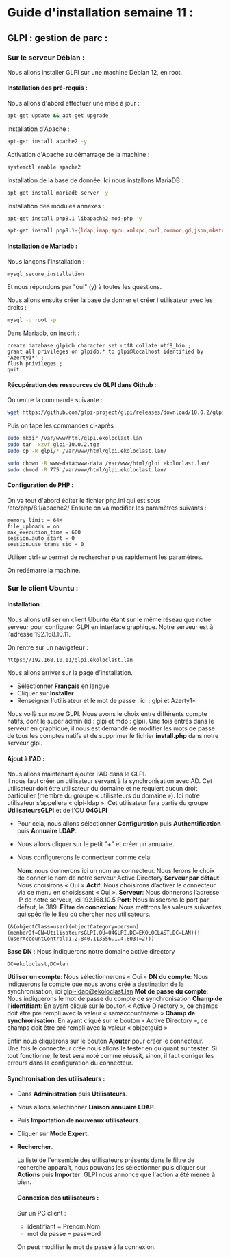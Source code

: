 # Guide d'installation semaine 11 : 


## GLPI : gestion de parc : 

### Sur le serveur Débian : 

Nous allons installer GLPI sur une machine Débian 12, en root.

#### Installation des pré-requis : 

Nous allons d'abord effectuer une mise à jour : 

```Bash
apt-get update && apt-get upgrade
```

Installation d'Apache :

```Bash
apt-get install apache2 -y
```

Activation d'Apache au démarrage de la machine :

```Bash
systemctl enable apache2
```

Installation de la base de donnée. Ici nous installons MariaDB :

```Bash
apt-get install mariadb-server -y
```

Installation des modules annexes :
```Bash
apt-get install php8.1 libapache2-mod-php -y

apt-get install php8.1-{ldap,imap,apcu,xmlrpc,curl,common,gd,json,mbstring,mysql,xml,intl,zip,bz2}
```

#### Installation de Mariadb : 

Nous lançons l'installation : 

```Bash
mysql_secure_installation
```

Et nous répondons par "oui" (y) à toutes les questions.

Nous allons ensuite créer la base de donner et créer l'utilisateur avec les droits : 

```Bash
mysql -u root -p
```

Dans Mariadb, on inscrit : 
```
create database glpidb character set utf8 collate utf8_bin ;
grant all privileges on glpidb.* to glpi@localhost identified by 'Azerty1*' ;
flush privileges ;
quit
```

#### Récupération des ressources de GLPI dans Github : 

On rentre la commande suivante : 

```Bash
wget https://github.com/glpi-project/glpi/releases/download/10.0.2/glpi-10.0.2.tgz
```

Puis on tape les commandes ci-après : 

```Bash
sudo mkdir /var/www/html/glpi.ekoloclast.lan
sudo tar -xzvf glpi-10.0.2.tgz
sudo cp -R glpi/* /var/www/html/glpi.ekoloclast.lan/

sudo chown -R www-data:www-data /var/www/html/glpi.ekoloclast.lan/
sudo chmod -R 775 /var/www/html/glpi.ekoloclast.lan/
```

#### Configuration de PHP :

On va tout d'abord éditer le fichier php.ini qui est sous /etc/php/8.1/apache2/
Ensuite on va modifier les paramètres suivants :

    memory_limit = 64M
    file_uploads = on
    max_execution_time = 600
    session.auto_start = 0
    session.use_trans_sid = 0

Utiliser ctrl+w permet de rechercher plus rapidement les paramètres.

On redémarre la machine.

### Sur le client Ubuntu : 

#### Installation : 

Nous allons utiliser un client Ubuntu étant sur le même réseau que notre serveur pour configurer GLPI en interface graphique. Notre serveur est à l'adresse 192.168.10.11.

On rentre sur un navigateur : 

```
https://192.168.10.11/glpi.ekoloclast.lan
```

Nous allons arriver sur la page d'installation.  
- Sélectionner **Français** en langue
- Cliquer sur **Installer**
- Renseigner l'utilisateur et le mot de passe : ici : glpi et Azerty1*

Nous voilà sur notre GLPI. Nous avons le choix entre différents compte natifs, dont le super admin (id : glpi et mdp : glpi).
Une fois entrés dans le serveur en graphique, il nous est demandé de modifier les mots de passe de tous les comptes natifs et de supprimer le fichier **install.php** dans notre serveur glpi.  

#### Ajout à l'AD : 

Nous allons maintenant ajouter l'AD dans le GLPI.  
Il nous faut créer un utilisateur servant à la synchronisation avec AD. Cet utilisateur doit être utilisateur du domaine et ne requiert aucun droit particulier (membre du groupe « utilisateurs du domaine »). Ici notre utilisateur s’appellera « glpi-ldap ».  Cet utilisateur fera partie du groupe **UtilisateursGLPI** et de l'OU **04GLPI**

- Pour cela, nous allons sélectionner **Configuration** puis **Authentification** puis **Annuaire LDAP**.
- Nous allons cliquer sur le petit "+" et créer un annuaire.
- Nous configurerons le connecteur comme cela:

    **Nom**: nous donnerons ici un nom au connecteur. Nous ferons le choix de donner le nom de notre serveur Active Directory
    **Serveur par défaut**: Nous choisirons « Oui »
    **Actif**: Nous choisirons d’activer le connecteur via ce menu en choisissant « Oui ». 
    **Serveur**: Nous donnerons l’adresse IP de notre serveur, ici 192.168.10.5
    **Port**: Nous laisserons le port par défaut, le 389.
    **Filtre de connexion**: Nous mettrons les valeurs suivantes qui spécifie le lieu où chercher nos utilisateurs.

```
(&(objectClass=user)(objectCategory=person)(memberOf=CN=UtilisateursGLPI,OU=04GLPI,DC=EKOLOCLAST,DC=LAN)(!(userAccountControl:1.2.840.113556.1.4.803:=2)))
```

   **Base DN** : Nous indiquerons notre domaine active directory

```
DC=ekoloclast,DC=lan
```

   **Utiliser un compte**: Nous sélectionnerons « Oui »
   **DN du compte**: Nous indiquerons le compte que nous avons créé a destination de la synchronisation, ici glpi-ldap@ekoloclast.lan
   **Mot de passe du compte**: Nous indiquerons le mot de passe du compte de synchronisation
   **Champ de l’identifiant**: En ayant cliqué sur le bouton « Active Directory », ce champs doit être pré rempli avec la valeur « samaccountname »
   **Champ de synchronisation**: En ayant cliqué sur le bouton « Active Directory », ce champs doit être pré rempli avec la valeur « objectguid »

Enfin nous cliquerons sur le bouton **Ajouter** pour créer le connecteur.  
Une fois le connecteur crée nous allons le tester en quiquant sur **tester**. Si tout fonctionne, le test sera noté comme réussit, sinon, il faut corriger les erreurs dans la configuration du connecteur.

#### Synchronisation des utilisateurs : 

- Dans **Administration** puis **Utilisateurs**.
- Nous allons sélectionner **Liaison annuaire LDAP**.
- Puis **Importation de nouveaux utilisateurs**.
- Cliquer sur **Mode Expert**.
- **Rechercher**.

  La liste de l'ensemble des utilisateurs présents dans le filtre de recherche apparaît, nous pouvons les sélectionner puis cliquer sur **Actions** puis **Importer**.
  GLPI nous annonce que l'action a été menée à bien.

  #### Connexion des utilisateurs :

  Sur un PC client :
  - identifiant = Prenom.Nom
  - mot de passe = password
 
  On peut modifier le mot de passe à la connexion.
